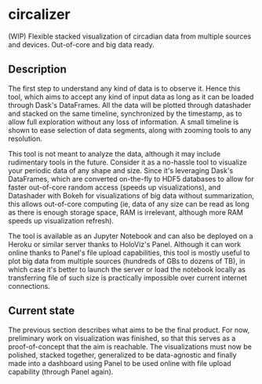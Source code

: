 # circalizer
(WIP) Flexible stacked visualization of circadian data from multiple sources and devices. Out-of-core and big data ready.

## Description
The first step to understand any kind of data is to observe it. Hence this tool, which aims to accept any kind of input data as long as it can be loaded through Dask's DataFrames. All the data will be plotted through datashader and stacked on the same timeline, synchronized by the timestamp, as to allow full exploration without any loss of information. A small timeline is shown to ease selection of data segments, along with zooming tools to any resolution.

This tool is not meant to analyze the data, although it may include rudimentary tools in the future. Consider it as a no-hassle tool to visualize your periodic data of any shape and size. Since it's leveraging Dask's DataFrames, which are converted on-the-fly to HDF5 databases to allow for faster out-of-core random access (speeds up visualizations), and Datashader with Bokeh for visualizations of big data without summarization, this allows out-of-core computing (ie, data of any size can be read as long as there is enough storage space, RAM is irrelevant, although more RAM speeds up visualization refresh).

The tool is available as an Jupyter Notebook and can also be deployed on a Heroku or similar server thanks to HoloViz's Panel. Although it can work online thanks to Panel's file upload capabilities, this tool is mostly useful to plot big data from multiple sources (hundreds of GBs to dozens of TB), in which case it's better to launch the server or load the notebook locally as transferring file of such size is practically impossible over current internet connections.

## Current state

The previous section describes what aims to be the final product. For now, preliminary work on visualization was finished, so that this serves as a proof-of-concept that the aim is reachable. The visualizations must now be polished, stacked together, generalized to be data-agnostic and finally made into a dashboard using Panel to be used online with file upload capability (through Panel again).
